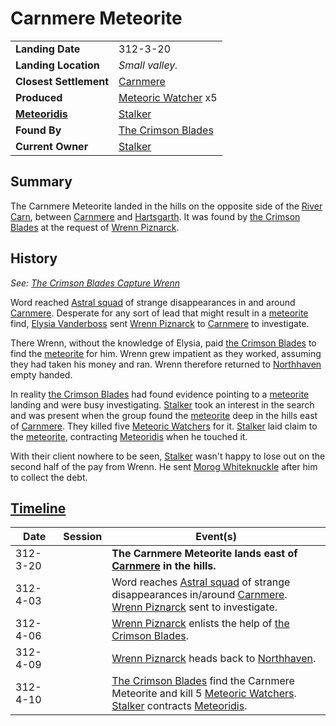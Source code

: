 # Carnmere Meteorite

|||
| --- | --- |
| **Landing Date** | 312-3-20 | meteor.1
| **Landing Location** | *Small valley.* |
| **Closest Settlement** | [Carnmere](../../../places/settlements/towns/carnmere.md) |
| **Produced** | [Meteoric Watcher](../../../creatures/meteoric-watcher.md) x5 |
| **[Meteoridis](../../../mechanics/roleplay/meteoridis.md)** | [Stalker](../../../characters/stalker.md) |
| **Found By** | [The Crimson Blades](../../../organisations/criminals/the-crimson-blades.md) |
| **Current Owner** | [Stalker](../../../characters/stalker.md) |

## Summary

The Carnmere Meteorite landed in the hills on the opposite side of the [River Carn](../../../places/topography/rivers-lakes/river-carn.md), between [Carnmere](../../../places/settlements/towns/carnmere.md) and [Hartsgarth](../../../places/settlements/villages/hartsgarth.md). It was found by [the Crimson Blades](../../../organisations/criminals/the-crimson-blades.md) at the request of [Wrenn Piznarck](../../../characters/wrenn-piznarck.md).

## History

*See: [The Crimson Blades Capture Wrenn](../../../storylines/the-crimson-blades-capture-wrenn.md)*

Word reached [Astral squad](../../../organisations/government/astorrel/squads/astral-squad.md) of strange disappearances in and around [Carnmere](../../../places/settlements/towns/carnmere.md). Desperate for any sort of lead that might result in a [meteorite](../meteorite.md) find, [Elysia Vanderboss](../../../characters/elysia-vanderboss.md) sent [Wrenn Piznarck](../../../characters/wrenn-piznarck.md) to [Carnmere](../../../places/settlements/towns/carnmere.md) to investigate.

There Wrenn, without the knowledge of Elysia, paid [the Crimson Blades](../../../organisations/criminals/the-crimson-blades.md) to find the [meteorite](../meteorite.md) for him. Wrenn grew impatient as they worked, assuming they had taken his money and ran. Wrenn therefore returned to [Northhaven](../../../places/settlements/cities/northhaven.md) empty handed.

In reality [the Crimson Blades](../../../organisations/criminals/the-crimson-blades.md) had found evidence pointing to a [meteorite](../meteorite.md) landing and were busy investigating. [Stalker](../../../characters/stalker.md) took an interest in the search and was present when the group found the [meteorite](../meteorite.md) deep in the hills east of [Carnmere](../../../places/settlements/towns/carnmere.md). They killed five [Meteoric Watchers](../../../creatures/meteoric-watcher.md) for it. [Stalker](../../../characters/stalker.md) laid claim to the [meteorite](../meteorite.md), contracting [Meteoridis](../../../mechanics/roleplay/meteoridis.md) when he touched it.

With their client nowhere to be seen, [Stalker](../../../characters/stalker.md) wasn't happy to lose out on the second half of the pay from Wrenn. He sent [Morog Whiteknuckle](../../../characters/morog-whiteknuckle.md) after him to collect the debt.

## [Timeline](../../../history/timeline.md)

| Date | Session | Event(s) |
| --- |:---:| --- |
| 312-3-20 | | **The Carnmere Meteorite lands east of [Carnmere](../../../places/settlements/towns/carnmere.md) in the hills.** |
| 312-4-03 | | Word reaches [Astral squad](../../../organisations/government/astorrel/squads/astral-squad.md) of strange disappearances in/around [Carnmere](../../../places/settlements/towns/carnmere.md).<br>[Wrenn Piznarck](../../../characters/wrenn-piznarck.md) sent to investigate. |
| 312-4-06 | | [Wrenn Piznarck](../../../characters/wrenn-piznarck.md) enlists the help of [the Crimson Blades](../../../organisations/criminals/the-crimson-blades.md). |
| 312-4-09 | | [Wrenn Piznarck](../../../characters/wrenn-piznarck.md) heads back to [Northhaven](../../../places/settlements/cities/northhaven.md). |
| 312-4-10 | | [The Crimson Blades](../../../organisations/criminals/the-crimson-blades.md) find the Carnmere Meteorite and kill 5 [Meteoric Watchers](../../../creatures/meteoric-watcher.md).<br>[Stalker](../../../characters/stalker.md) contracts [Meteoridis](../../../mechanics/roleplay/meteoridis.md). |
